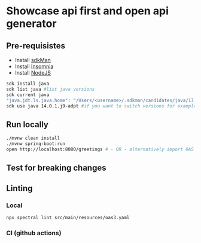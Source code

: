 # Showcase api first and open api generator

## Pre-requisistes

- Install [sdkMan](https://sdkman.io/)
- Install [Insomnia](https://insomnia.rest/)
- Install [NodeJS]()

```bash
sdk install java
sdk list java #list java versions
sdk current java
"java.jdt.ls.java.home": "/Users/<username>/.sdkman/candidates/java/17.0.4.1-tem" #VSCode settings
sdk use java 14.0.1.j9-adpt #if you want to switch versions for example
```

## Run locally

```bash
./mvnw clean install
./mvnw spring-boot:run
open http://localhost:8080/greetings # - OR - alternatively import OAS into insomnia and run the requests
```

## Test for breaking changes

## Linting

### Local

```bash
npx spectral lint src/main/resources/oas3.yaml
```

### CI (github actions)

